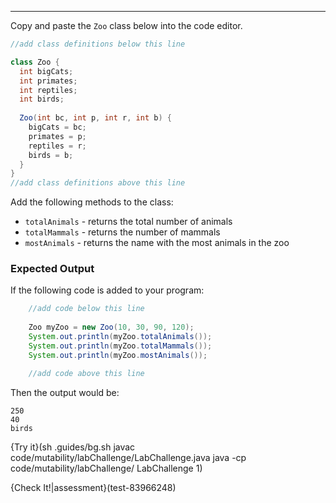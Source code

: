 ----------

Copy and paste the `Zoo` class below into the code editor. 

```java
//add class definitions below this line

class Zoo {
  int bigCats;
  int primates;
  int reptiles;
  int birds;
  
  Zoo(int bc, int p, int r, int b) {
    bigCats = bc;
    primates = p;
    reptiles = r;
    birds = b;
  }
}
//add class definitions above this line
```

Add the following methods to the class:
* `totalAnimals` - returns the total number of animals
* `totalMammals` - returns the number of mammals
* `mostAnimals` - returns the name with the most animals in the zoo

### Expected Output

If the following code is added to your program:

```java
    //add code below this line
    
    Zoo myZoo = new Zoo(10, 30, 90, 120);
    System.out.println(myZoo.totalAnimals());
    System.out.println(myZoo.totalMammals());
    System.out.println(myZoo.mostAnimals());

    //add code above this line
```

Then the output would be:

```
250
40
birds
```

{Try it}(sh .guides/bg.sh javac code/mutability/labChallenge/LabChallenge.java java -cp code/mutability/labChallenge/ LabChallenge 1)

{Check It!|assessment}(test-83966248)
